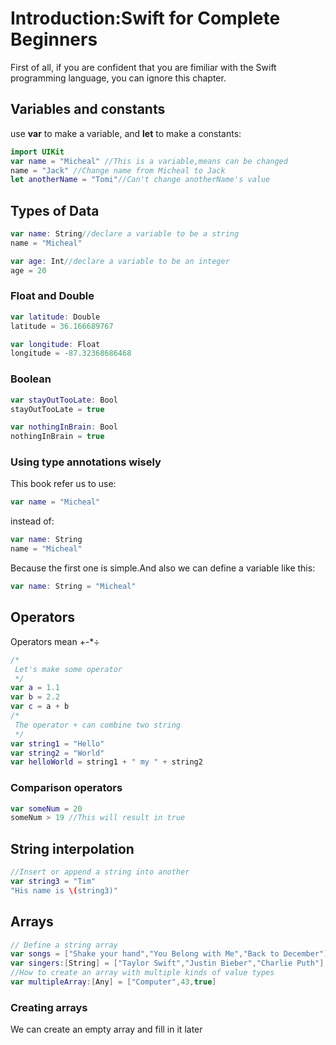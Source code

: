 # Introduction:Swift for Complete Beginners

First of all, if you are confident that you are fimiliar with the Swift programming language, you can ignore this chapter.

## Variables and constants

use **var** to make a variable, and **let** to make a constants:

```swift
import UIKit
var name = "Micheal" //This is a variable,means can be changed
name = "Jack" //Change name from Micheal to Jack
let anotherName = "Tomi"//Can't change anotherName's value
```

## Types of Data

```swift
var name: String//declare a variable to be a string
name = "Micheal"

var age: Int//declare a variable to be an integer
age = 20
```

### Float and Double

```swift
var latitude: Double
latitude = 36.166689767

var longitude: Float
longitude = -87.32368686468
```

### Boolean

```swift
var stayOutTooLate: Bool
stayOutTooLate = true

var nothingInBrain: Bool
nothingInBrain = true
```

### Using type annotations wisely

This book refer us to use:

```swift
var name = "Micheal"
```

instead of:

```swift
var name: String
name = "Micheal"
```

Because the first one is simple.And also we can define a variable like this:

```swift
var name: String = "Micheal"
```

## Operators

Operators mean +-*÷

```swift
/*
 Let's make some operator
 */
var a = 1.1
var b = 2.2
var c = a + b
/*
 The operator + can combine two string
 */
var string1 = "Hello"
var string2 = "World"
var helloWorld = string1 + " my " + string2
```

### Comparison operators

```swift
var someNum = 20
someNum > 19 //This will result in true
```

## String interpolation

```swift
//Insert or append a string into another
var string3 = "Tim"
"His name is \(string3)"
```

## Arrays

```swift
// Define a string array
var songs = ["Shake your hand","You Belong with Me","Back to December"] //First way to define a string array
var singers:[String] = ["Taylor Swift","Justin Bieber","Charlie Puth"] //Second way to define a string array
//How to create an array with multiple kinds of value types
var multipleArray:[Any] = ["Computer",43,true]
```

### Creating arrays

We can create an empty array and fill in it later

```swift

```



































